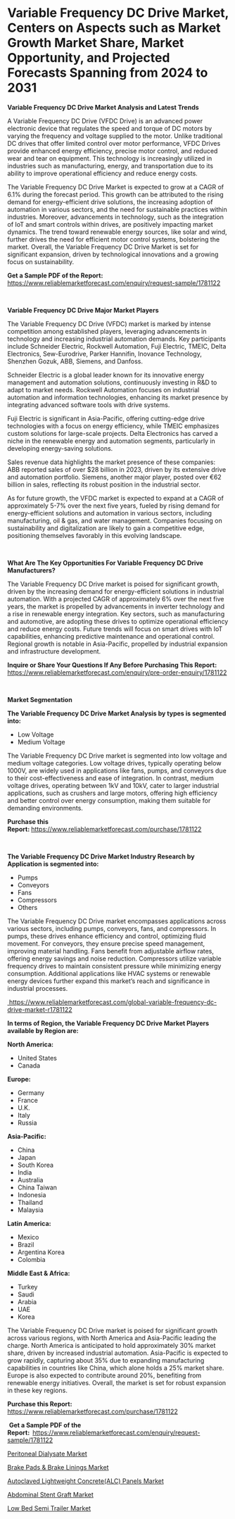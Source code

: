 <p><h1>Variable Frequency DC Drive Market, Centers on Aspects such as Market Growth Market Share, Market Opportunity, and Projected Forecasts Spanning from 2024 to 2031</h1></p><p><strong>Variable Frequency DC Drive Market Analysis and Latest Trends</strong></p>
<p><p>A Variable Frequency DC Drive (VFDC Drive) is an advanced power electronic device that regulates the speed and torque of DC motors by varying the frequency and voltage supplied to the motor. Unlike traditional DC drives that offer limited control over motor performance, VFDC Drives provide enhanced energy efficiency, precise motor control, and reduced wear and tear on equipment. This technology is increasingly utilized in industries such as manufacturing, energy, and transportation due to its ability to improve operational efficiency and reduce energy costs.</p><p>The Variable Frequency DC Drive Market is expected to grow at a CAGR of 6.1% during the forecast period. This growth can be attributed to the rising demand for energy-efficient drive solutions, the increasing adoption of automation in various sectors, and the need for sustainable practices within industries. Moreover, advancements in technology, such as the integration of IoT and smart controls within drives, are positively impacting market dynamics. The trend toward renewable energy sources, like solar and wind, further drives the need for efficient motor control systems, bolstering the market. Overall, the Variable Frequency DC Drive Market is set for significant expansion, driven by technological innovations and a growing focus on sustainability.</p></p>
<p><strong>Get a Sample PDF of the Report:&nbsp;</strong> <a href="https://www.reliablemarketforecast.com/enquiry/request-sample/1781122?utm_campaign=1140&utm_medium=2&utm_source=Github&utm_content=ia&utm_term=05112024&utm_id=variable-frequency-dc-drive">https://www.reliablemarketforecast.com/enquiry/request-sample/1781122</a></p>
<p>&nbsp;</p>
<p><strong>Variable Frequency DC Drive Major Market Players</strong></p>
<p><p>The Variable Frequency DC Drive (VFDC) market is marked by intense competition among established players, leveraging advancements in technology and increasing industrial automation demands. Key participants include Schneider Electric, Rockwell Automation, Fuji Electric, TMEIC, Delta Electronics, Sew-Eurodrive, Parker Hannifin, Inovance Technology, Shenzhen Gozuk, ABB, Siemens, and Danfoss. </p><p>Schneider Electric is a global leader known for its innovative energy management and automation solutions, continuously investing in R&D to adapt to market needs. Rockwell Automation focuses on industrial automation and information technologies, enhancing its market presence by integrating advanced software tools with drive systems. </p><p>Fuji Electric is significant in Asia-Pacific, offering cutting-edge drive technologies with a focus on energy efficiency, while TMEIC emphasizes custom solutions for large-scale projects. Delta Electronics has carved a niche in the renewable energy and automation segments, particularly in developing energy-saving solutions. </p><p>Sales revenue data highlights the market presence of these companies: ABB reported sales of over $28 billion in 2023, driven by its extensive drive and automation portfolio. Siemens, another major player, posted over €62 billion in sales, reflecting its robust position in the industrial sector. </p><p>As for future growth, the VFDC market is expected to expand at a CAGR of approximately 5-7% over the next five years, fueled by rising demand for energy-efficient solutions and automation in various sectors, including manufacturing, oil & gas, and water management. Companies focusing on sustainability and digitalization are likely to gain a competitive edge, positioning themselves favorably in this evolving landscape.</p></p>
<p>&nbsp;</p>
<p><strong>What Are The Key Opportunities For Variable Frequency DC Drive Manufacturers?</strong></p>
<p><p>The Variable Frequency DC Drive market is poised for significant growth, driven by the increasing demand for energy-efficient solutions in industrial automation. With a projected CAGR of approximately 6% over the next five years, the market is propelled by advancements in inverter technology and a rise in renewable energy integration. Key sectors, such as manufacturing and automotive, are adopting these drives to optimize operational efficiency and reduce energy costs. Future trends will focus on smart drives with IoT capabilities, enhancing predictive maintenance and operational control. Regional growth is notable in Asia-Pacific, propelled by industrial expansion and infrastructure development.</p></p>
<p><strong>Inquire or Share Your Questions If Any Before Purchasing This Report:</strong> <a href="https://www.reliablemarketforecast.com/enquiry/pre-order-enquiry/1781122?utm_campaign=1140&utm_medium=2&utm_source=Github&utm_content=ia&utm_term=05112024&utm_id=variable-frequency-dc-drive">https://www.reliablemarketforecast.com/enquiry/pre-order-enquiry/1781122</a></p>
<p>&nbsp;</p>
<p><strong>Market Segmentation</strong></p>
<p><strong>The Variable Frequency DC Drive Market Analysis by types is segmented into:</strong></p>
<p><ul><li>Low Voltage</li><li>Medium Voltage</li></ul></p>
<p><p>The Variable Frequency DC Drive market is segmented into low voltage and medium voltage categories. Low voltage drives, typically operating below 1000V, are widely used in applications like fans, pumps, and conveyors due to their cost-effectiveness and ease of integration. In contrast, medium voltage drives, operating between 1kV and 10kV, cater to larger industrial applications, such as crushers and large motors, offering high efficiency and better control over energy consumption, making them suitable for demanding environments.</p></p>
<p><strong>Purchase this Report:&nbsp;</strong><a href="https://www.reliablemarketforecast.com/purchase/1781122?utm_campaign=1140&utm_medium=2&utm_source=Github&utm_content=ia&utm_term=05112024&utm_id=variable-frequency-dc-drive">https://www.reliablemarketforecast.com/purchase/1781122</a></p>
<p>&nbsp;</p>
<p><strong>The Variable Frequency DC Drive Market Industry Research by Application is segmented into:</strong></p>
<p><ul><li>Pumps</li><li>Conveyors</li><li>Fans</li><li>Compressors</li><li>Others</li></ul></p>
<p><p>The Variable Frequency DC Drive market encompasses applications across various sectors, including pumps, conveyors, fans, and compressors. In pumps, these drives enhance efficiency and control, optimizing fluid movement. For conveyors, they ensure precise speed management, improving material handling. Fans benefit from adjustable airflow rates, offering energy savings and noise reduction. Compressors utilize variable frequency drives to maintain consistent pressure while minimizing energy consumption. Additional applications like HVAC systems or renewable energy devices further expand this market’s reach and significance in industrial processes.</p></p>
<p><a href="https://www.reliablemarketforecast.com/global-variable-frequency-dc-drive-market-r1781122?utm_campaign=1140&utm_medium=2&utm_source=Github&utm_content=ia&utm_term=05112024&utm_id=variable-frequency-dc-drive">&nbsp;https://www.reliablemarketforecast.com/global-variable-frequency-dc-drive-market-r1781122</a></p>
<p><strong>In terms of Region, the Variable Frequency DC Drive Market Players available by Region are:</strong></p>
<p>
    <p> <strong> North America: </strong>
        <ul>
            <li>United States</li>
            <li>Canada</li>
        </ul>
        </p> 
    <p> <strong> Europe: </strong>
        <ul>
            <li>Germany</li>
            <li>France</li>
            <li>U.K.</li>
            <li>Italy</li>
            <li>Russia</li>
        </ul>
        </p> 
    <p> <strong> Asia-Pacific: </strong>
        <ul>
            <li>China</li>
            <li>Japan</li>
            <li>South Korea</li>
            <li>India</li>
            <li>Australia</li>
            <li>China Taiwan</li>
            <li>Indonesia</li>
            <li>Thailand</li>
            <li>Malaysia</li>
        </ul>
        </p> 
    <p> <strong> Latin America: </strong>
        <ul>
            <li>Mexico</li>
            <li>Brazil</li>
            <li>Argentina Korea</li>
            <li>Colombia</li>
        </ul>
        </p> 
    <p> <strong> Middle East & Africa: </strong>
        <ul>
            <li>Turkey</li>
            <li>Saudi</li>
            <li>Arabia</li>
            <li>UAE</li>
            <li>Korea</li>
        </ul>
    </p>
    </p>
<p><p>The Variable Frequency DC Drive market is poised for significant growth across various regions, with North America and Asia-Pacific leading the charge. North America is anticipated to hold approximately 30% market share, driven by increased industrial automation. Asia-Pacific is expected to grow rapidly, capturing about 35% due to expanding manufacturing capabilities in countries like China, which alone holds a 25% market share. Europe is also expected to contribute around 20%, benefiting from renewable energy initiatives. Overall, the market is set for robust expansion in these key regions.</p></p>
<p><strong>Purchase this Report: </strong><a href="https://www.reliablemarketforecast.com/purchase/1781122?utm_campaign=1140&utm_medium=2&utm_source=Github&utm_content=ia&utm_term=05112024&utm_id=variable-frequency-dc-drive">https://www.reliablemarketforecast.com/purchase/1781122</a></p>
<p>&nbsp;<strong>Get a Sample PDF of the Report:&nbsp;&nbsp;</strong><a href="https://www.reliablemarketforecast.com/enquiry/request-sample/1781122?utm_campaign=1140&utm_medium=2&utm_source=Github&utm_content=ia&utm_term=05112024&utm_id=variable-frequency-dc-drive">https://www.reliablemarketforecast.com/enquiry/request-sample/1781122</a></p>
<p><strong></strong></p>
<p><p><a href="https://issuu.com/reportprime-2/docs/peritoneal-dialysate-market-size-20_05814b4ba800c5?utm_campaign=1140&utm_medium=2&utm_source=Github&utm_content=ia&utm_term=05112024&utm_id=variable-frequency-dc-drive">Peritoneal Dialysate Market</a></p><p><a href="https://github.com/siennagx1ahafter/Market-Research-Report-List-1/blob/main/brake-pads-brake-linings-market.md?utm_campaign=1140&utm_medium=2&utm_source=Github&utm_content=ia&utm_term=05112024&utm_id=variable-frequency-dc-drive">Brake Pads & Brake Linings Market</a></p><p><a href="https://github.com/cairotmbrowne3cq/Market-Research-Report-List-1/blob/main/autoclaved-lightweight-concretealc-panels-market.md?utm_campaign=1140&utm_medium=2&utm_source=Github&utm_content=ia&utm_term=05112024&utm_id=variable-frequency-dc-drive">Autoclaved Lightweight Concrete(ALC) Panels Market</a></p><p><a href="https://issuu.com/reportprime-2/docs/abdominal-stent-graft-market-size-2_f1cdb38d6a2cde?utm_campaign=1140&utm_medium=2&utm_source=Github&utm_content=ia&utm_term=05112024&utm_id=variable-frequency-dc-drive">Abdominal Stent Graft Market</a></p><p><a href="https://github.com/rieuydbalon3b/Market-Research-Report-List-1/blob/main/low-bed-semi-trailer-market.md?utm_campaign=1140&utm_medium=2&utm_source=Github&utm_content=ia&utm_term=05112024&utm_id=variable-frequency-dc-drive">Low Bed Semi Trailer Market</a></p></p>